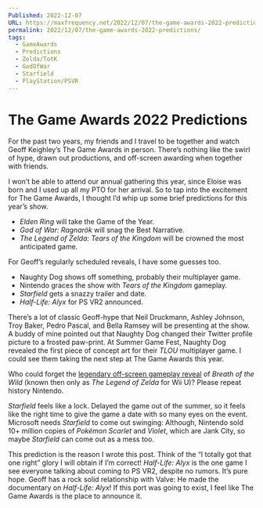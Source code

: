 ```yaml
---
Published: 2022-12-07
URL: https://maxfrequency.net/2022/12/07/the-game-awards-2022-predictions/
permalink: 2022/12/07/the-game-awards-2022-predictions/
tags:
  - GameAwards
  - Predictions
  - Zelda/TotK
  - GodOfWar
  - Starfield
  - PlayStation/PSVR
---
```

# The Game Awards 2022 Predictions

For the past two years, my friends and I travel to be together and watch Geoff Keighley’s The Game Awards in person. There’s nothing like the swirl of hype, drawn out productions, and off-screen awarding when together with friends.

I won’t be able to attend our annual gathering this year, since Eloise was born and I used up all my PTO for her arrival. So to tap into the excitement for The Game Awards, I thought I’d whip up some brief predictions for this year’s show.

- *Elden Ring* will take the Game of the Year.
- *God of War: Ragnarök* will snag the Best Narrative.
- *The Legend of Zelda: Tears of the Kingdom* will be crowned the most anticipated game.

For Geoff’s regularly scheduled reveals, I have some guesses too.

- Naughty Dog shows off something, probably their multiplayer game.
- Nintendo graces the show with *Tears of the Kingdom* gameplay.
- *Starfield* gets a snazzy trailer and date.
- *Half-Life: Alyx* for PS VR2 announced.

There’s a lot of classic Geoff-hype that Neil Druckmann, Ashley Johnson, Troy Baker, Pedro Pascal, and Bella Ramsey will be presenting at the show. A buddy of mine pointed out that Naughty Dog changed their Twitter profile picture to a frosted paw-print. At Summer Game Fest, Naughty Dog revealed the first piece of concept art for their *TLOU* multiplayer game. I could see them taking the next step at The Game Awards this year.

Who could forget the [legendary off-screen gameplay reveal](https://youtu.be/SECWlFInyFM) of *Breath of the Wild* (known then only as *The Legend of Zelda* for Wii U)? Please repeat history Nintendo.

*Starfield* feels like a lock. Delayed the game out of the summer, so it feels like the right time to give the game a date with so many eyes on the event. Microsoft needs *Starfield* to come out swinging: Although, Nintendo sold 10+ million copies of *Pokémon Scarlet* and *Violet*, which are Jank City, so maybe *Starfield* can come out as a mess too.

This prediction is the reason I wrote this post. Think of the “I totally got that one right” glory I will obtain if I’m correct! *Half-Life: Alyx* is the one game I see everyone talking about coming to PS VR2, despite no rumors. It’s pure hope. Geoff has a rock solid relationship with Valve: He made the documentary on *Half-Life: Alyx*! If this port was going to exist, I feel like The Game Awards is the place to announce it.
